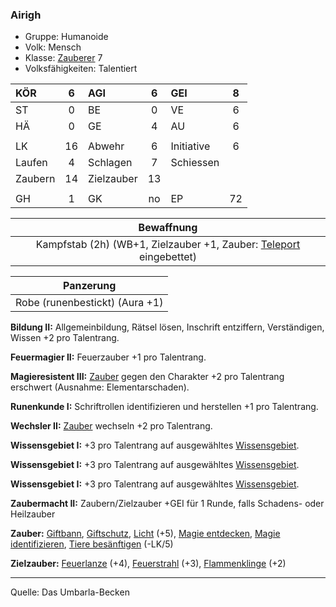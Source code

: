 ### Airigh

- Gruppe: Humanoide
- Volk: Mensch
- Klasse: [Zauberer](../../grw/charaktere-klasse-zauberer.md) 7
- Volksfähigkeiten: Talentiert

| KÖR     |  6  | AGI        |  6  | GEI        |  8  |
| :------ | :-: | :--------- | :-: | :--------- | :-: |
| ST      |  0  | BE         |  0  | VE         |  6  |
| HÄ      |  0  | GE         |  4  | AU         |  6  |
|         |     |            |     |            |     |
| LK      | 16  | Abwehr     |  6  | Initiative |  6  |
| Laufen  |  4  | Schlagen   |  7  | Schiessen  |     |
| Zaubern | 14  | Zielzauber | 13  |            |     |
|         |     |            |     |            |     |
| GH      |  1  | GK         | no  | EP         | 72  |

|                             Bewaffnung                             |
| :----------------------------------------------------------------: |
| Kampfstab (2h) (WB+1, Zielzauber +1, Zauber: [Teleport](../../grw/zauber/teleport.md) eingebettet) |

|           Panzerung            |
| :----------------------------: |
| Robe (runenbestickt) (Aura +1) |

**Bildung II:** Allgemeinbildung, Rätsel lösen, Inschrift entziffern, Verständigen, Wissen +2 pro Talentrang.

**Feuermagier II:** Feuerzauber +1 pro Talentrang.

**Magieresistent III:** [Zauber](../../fanwerk/zauber/zauber.md) gegen den Charakter +2 pro Talentrang erschwert (Ausnahme: Elementarschaden).

**Runenkunde I:** Schriftrollen identifizieren und herstellen +1 pro Talentrang.

**Wechsler II:** [Zauber](../../fanwerk/zauber/zauber.md) wechseln +2 pro Talentrang.

**Wissensgebiet I:** +3 pro Talentrang auf ausgewähltes [Wissensgebiet](../../grw/talente/wissensgebiet.md).

**Wissensgebiet I:** +3 pro Talentrang auf ausgewähltes [Wissensgebiet](../../grw/talente/wissensgebiet.md).

**Wissensgebiet I:** +3 pro Talentrang auf ausgewähltes [Wissensgebiet](../../grw/talente/wissensgebiet.md).

**Zaubermacht II:** Zaubern/Zielzauber +GEI für 1 Runde, falls Schadens- oder Heilzauber

**Zauber:** [Giftbann](../../grw/zauber/giftbann.md), [Giftschutz](../../grw/zauber/giftschutz.md), [Licht](../../grw/zauber/licht.md) (+5), [Magie entdecken](../../grw/zauber/magie-entdecken.md), [Magie identifizieren](../../grw/zauber/magie-identifizieren.md), [Tiere besänftigen](../../grw/zauber/tiere-besaenftigen.md) (-LK/5)

**Zielzauber:** [Feuerlanze](../../grw/zauber/feuerlanze.md) (+4), [Feuerstrahl](../../grw/zauber/feuerstrahl.md) (+3), [Flammenklinge](../../grw/zauber/flammenklinge.md) (+2)

---

Quelle: Das Umbarla-Becken
